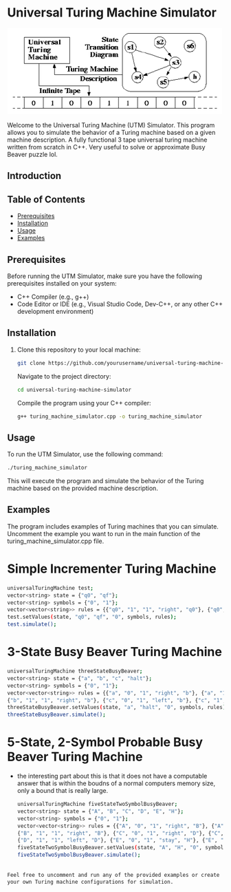 # Universal Turing Machine Simulator

<img src="https://github.com/SriLikesToSing/universalTuringMachineC-/blob/main/turing.gif" width="500" height="200">

Welcome to the Universal Turing Machine (UTM) Simulator. This program allows you to simulate the behavior of a Turing machine based on a given machine description.
A fully functional 3 tape universal turing machine written from scratch in C++. Very useful to solve or approximate Busy Beaver puzzle lol.

## Introduction


## Table of Contents

- [Prerequisites](#prerequisites)
- [Installation](#installation)
- [Usage](#usage)
- [Examples](#examples)

## Prerequisites

Before running the UTM Simulator, make sure you have the following prerequisites installed on your system:

- C++ Compiler (e.g., g++)
- Code Editor or IDE (e.g., Visual Studio Code, Dev-C++, or any other C++ development environment)

## Installation

1. Clone this repository to your local machine:

   ```bash
   git clone https://github.com/yourusername/universal-turing-machine-simulator.git
   ```
   Navigate to the project directory:

   ```bash
   cd universal-turing-machine-simulator
   ```
   Compile the program using your C++ compiler:
   ```bash
   g++ turing_machine_simulator.cpp -o turing_machine_simulator
   ```
## Usage

   To run the UTM Simulator, use the following command:

   ```bash
   ./turing_machine_simulator
   ```
   This will execute the program and simulate the behavior of the Turing machine based on the provided machine description.

## Examples

   The program includes examples of Turing machines that you can simulate. Uncomment the example you want to run in the main function of the turing_machine_simulator.cpp file.

   # Simple Incrementer Turing Machine
   ```bash
   universalTuringMachine test;
   vector<string> state = {"q0", "qf"};
   vector<string> symbols = {"0", "1"};
   vector<vector<string>> rules = {{"q0", "1", "1", "right", "q0"}, {"q0", "0", "1", "stay", "qf"}};
   test.setValues(state, "q0", "qf", "0", symbols, rules);
   test.simulate();
   ```

   # 3-State Busy Beaver Turing Machine
   ```bash
   universalTuringMachine threeStateBusyBeaver;
   vector<string> state = {"a", "b", "c", "halt"};
   vector<string> symbols = {"0", "1"};
   vector<vector<string>> rules = {{"a", "0", "1", "right", "b"}, {"a", "1", "1", "left", "c"}, {"b", "0", "1", "left", "a"},
   {"b", "1", "1", "right", "b"}, {"c", "0", "1", "left", "b"}, {"c", "1", "1", "stay", "halt"}};
   threeStateBusyBeaver.setValues(state, "a", "halt", "0", symbols, rules);
   threeStateBusyBeaver.simulate();
   ```

   # 5-State, 2-Symbol Probable Busy Beaver Turing Machine
-  the interesting part about this is that it does not have a computable answer that is within the boudns of a normal computers memory size, only a bound that is really large. 
   ```bash
   universalTuringMachine fiveStateTwoSymbolBusyBeaver;
   vector<string> state = {"A", "B", "C", "D", "E", "H"};
   vector<string> symbols = {"0", "1"};
   vector<vector<string>> rules = {{"A", "0", "1", "right", "B"}, {"A", "1", "1", "left", "C"}, {"B", "0", "1", "right", "C"},
   {"B", "1", "1", "right", "B"}, {"C", "0", "1", "right", "D"}, {"C", "1", "0", "left", "E"}, {"D", "0", "1", "left", "A"},
   {"D", "1", "1", "left", "D"}, {"E", "0", "1", "stay", "H"}, {"E", "1", "0", "left", "A"}};
   fiveStateTwoSymbolBusyBeaver.setValues(state, "A", "H", "0", symbols, rules);
   fiveStateTwoSymbolBusyBeaver.simulate();
```

Feel free to uncomment and run any of the provided examples or create your own Turing machine configurations for simulation.


   

   

